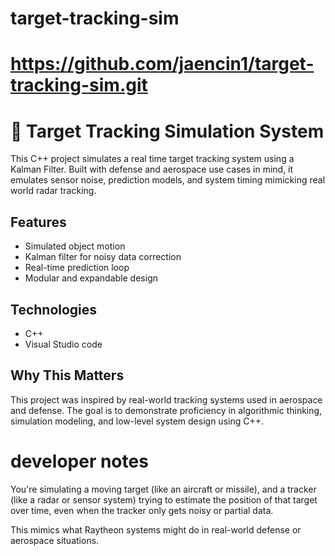 # target-tracking-sim
# https://github.com/jaencin1/target-tracking-sim.git


# 🎯 Target Tracking Simulation System

This C++ project simulates a real time target tracking system using a Kalman Filter. Built with defense and aerospace use cases in mind, it emulates sensor noise, prediction models, and system timing mimicking real world radar tracking.

## Features
- Simulated object motion
- Kalman filter for noisy data correction
- Real-time prediction loop
- Modular and expandable design

## Technologies
- C++
- Visual Studio code

## Why This Matters
This project was inspired by real-world tracking systems used in aerospace and defense. The goal is to demonstrate proficiency in algorithmic thinking, simulation modeling, and low-level system design using C++.


# developer notes
You're simulating a moving target (like an aircraft or missile), and a tracker (like a radar or sensor system) trying to estimate the position of that target over time, even when the tracker only gets noisy or partial data.

This mimics what Raytheon systems might do in real-world defense or aerospace situations.

